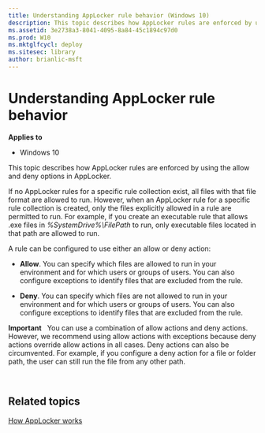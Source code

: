 ```yaml
---
title: Understanding AppLocker rule behavior (Windows 10)
description: This topic describes how AppLocker rules are enforced by using the allow and deny options in AppLocker.
ms.assetid: 3e2738a3-8041-4095-8a84-45c1894c97d0
ms.prod: W10
ms.mktglfcycl: deploy
ms.sitesec: library
author: brianlic-msft
---
```


# Understanding AppLocker rule behavior


**Applies to**

-   Windows 10

This topic describes how AppLocker rules are enforced by using the allow and deny options in AppLocker.

If no AppLocker rules for a specific rule collection exist, all files with that file format are allowed to run. However, when an AppLocker rule for a specific rule collection is created, only the files explicitly allowed in a rule are permitted to run. For example, if you create an executable rule that allows .exe files in *%SystemDrive%\\FilePath* to run, only executable files located in that path are allowed to run.

A rule can be configured to use either an allow or deny action:

-   **Allow**. You can specify which files are allowed to run in your environment and for which users or groups of users. You can also configure exceptions to identify files that are excluded from the rule.

-   **Deny**. You can specify which files are not allowed to run in your environment and for which users or groups of users. You can also configure exceptions to identify files that are excluded from the rule.

**Important**  
You can use a combination of allow actions and deny actions. However, we recommend using allow actions with exceptions because deny actions override allow actions in all cases. Deny actions can also be circumvented. For example, if you configure a deny action for a file or folder path, the user can still run the file from any other path.

 

## Related topics


[How AppLocker works](how-applocker-works-techref.md)

 

 





